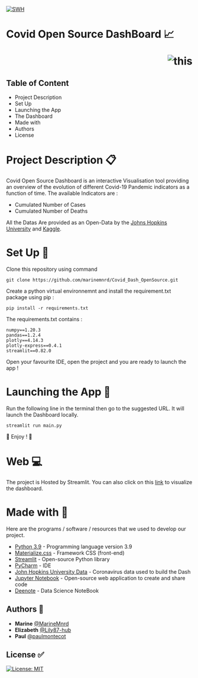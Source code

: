 [![SWH](https://archive.softwareheritage.org/badge/swh:1:dir:2bc38c6287a8fcc88daa9de467006b0fa00a9233/)](https://archive.softwareheritage.org/swh:1:dir:2bc38c6287a8fcc88daa9de467006b0fa00a9233;origin=https://github.com/marinemnrd/Covid_Dash_OpenSource.git;visit=swh:1:snp:a80e358a9385105e7e665d652280d97e4b5c2072;anchor=swh:1:rev:f55e028537102fb0004e136b7f7767f7492c7d18)


# Covid Open Source DashBoard 📈  <p style='text-align: right;'> ![this](https://coronavirus.jhu.edu/static/media/jhu-logo-white-horizontal.68872b26.svg) </p>


Table of Content
-----------------
  * Project Description
  * Set Up
  * Launching the App
  * The Dashboard
  * Made with
  * Authors
  * License


# Project Description :clipboard:

Covid Open Source Dashboard is an interactive Visualisation tool providing an overview of the evolution of different Covid-19 Pandemic indicators as a function of time. The available Indicators are : 

- Cumulated Number of Cases
- Cumulated Number of Deaths

All the Datas Are provided as an Open-Data by the [Johns Hopkins University](https://github.com/CSSEGISandData/COVID-19) and [Kaggle](https://www.kaggle.com/tanuprabhu/population-by-country-2020).


 # Set Up :wrench:
Clone this repository using command 

```
git clone https://github.com/marinemnrd/Covid_Dash_OpenSource.git
```
 
Create a python virtual environnemnt and install the requirement.txt package using pip :

```
pip install -r requirements.txt
```

The requirements.txt contains : 

```
numpy==1.20.3
pandas==1.2.4
plotly==4.14.3
plotly-express==0.4.1
streamlit==0.82.0
```

Open your favourite IDE, open the project and you are ready to launch the app !


# Launching the App :key:

Run the following line in the terminal then go to the suggested URL. It will launch the Dashboard locally.

```
streamlit run main.py
```
:sparkling_heart: Enjoy ! :sparkling_heart:


# Web :computer:

The project is Hosted by Streamlit.
You can also click on this [link](https://share.streamlit.io/paulmontecot/covid_dash_opensource/main/main.py) to visualize the dashboard.


# Made with :construction:

Here are the programs / software / resources that we used to develop our project.

* [Python 3.9](https://www.python.org/) - Programming language version 3.9
* [Materialize.css](http://materializecss.com) - Framework CSS (front-end)
* [Streamlit](https://streamlit.io/) - Open-source Python library 
* [PyCharm](https://www.jetbrains.com/fr-fr/pycharm/) - IDE
* [John Hopkins University Data](https://coronavirus.jhu.edu/map.html) - Coronavirus data used to build the Dash
* [Jupyter Notebook](https://jupyter.org/) - Open-source web application to create and share code
* [Deenote](https://deepnote.com/project/CovidDashOpenSource-vWDQOttkRneLrrNERsUCUg/%2Fnotebook.ipynb) - Data Science NoteBook


## Authors :crown:

* **Marine** [@MarineMnrd](https://github.com/marinemnrd)
* **Elizabeth** [@Lily87-hub](https://github.com/Lily87-hub)
* **Paul** [@paulmontecot](https://github.com/paulmontecot)


## License :white_check_mark:

[![License: MIT](https://img.shields.io/badge/License-MIT-yellow.svg)](https://opensource.org/licenses/MIT)



